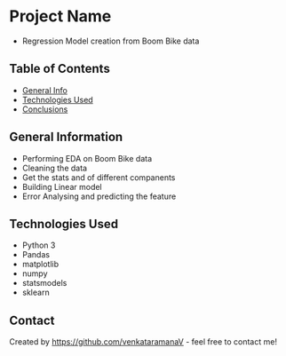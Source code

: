 # Project Name
- Regression Model creation from Boom Bike data


## Table of Contents
* [General Info](#general-information)
* [Technologies Used](#technologies-used)
* [Conclusions](#conclusions)

## General Information
- Performing EDA on Boom Bike data
- Cleaning the data
- Get the stats and of different companents
- Building Linear model
- Error Analysing and predicting the feature

## Technologies Used
- Python 3
- Pandas
- matplotlib
- numpy
- statsmodels
- sklearn


## Contact
Created by https://github.com/venkataramanaV - feel free to contact me!


